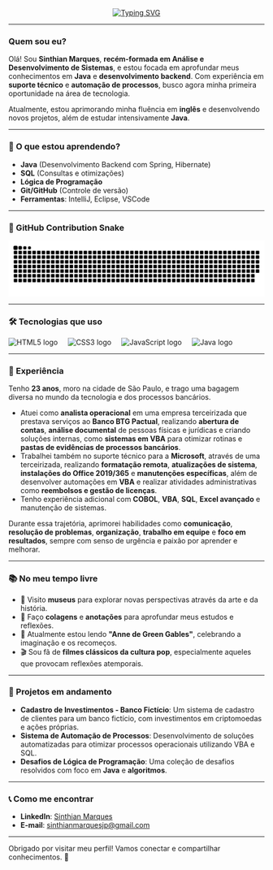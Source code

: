 <div align="center">
  <a href="https://git.io/typing-svg">
    <img src="https://readme-typing-svg.demolab.com?font=Fira+Code&weight=500&size=22&pause=1000&color=993399&center=true&vCenter=true&random=false&width=524&lines=Hello+World,+eu+sou+a+Sinthian!+" alt="Typing SVG">
  </a>
</div>

---

### Quem sou eu?

Olá! Sou **Sinthian Marques**, **recém-formada em Análise e Desenvolvimento de Sistemas**, e estou focada em aprofundar meus conhecimentos em **Java** e **desenvolvimento backend**. Com experiência em **suporte técnico** e **automação de processos**, busco agora minha primeira oportunidade na área de tecnologia.

Atualmente, estou aprimorando minha fluência em **inglês** e desenvolvendo novos projetos, além de estudar intensivamente **Java**.

---

### 🎯 O que estou aprendendo?

- **Java** (Desenvolvimento Backend com Spring, Hibernate)
- **SQL** (Consultas e otimizações)
- **Lógica de Programação**
- **Git/GitHub** (Controle de versão)
- **Ferramentas**: IntelliJ, Eclipse, VSCode

---

### 🐍 GitHub Contribution Snake

<picture align="center">
  <source media="(prefers-color-scheme: dark)" srcset="https://raw.githubusercontent.com/mari4souza/mari4souza/output/github-contribution-grid-snake-dark.svg">
  <source media="(prefers-color-scheme: light)" srcset="https://raw.githubusercontent.com/SinthianMar/SinthianMar/output/github-contribution-grid-snake-dark.svg">
  <img align="center" alt="github contribution grid snake animation" src="https://raw.githubusercontent.com/mari4souza/mari4souza/output/github-contribution-grid-snake.svg">
</picture>

---

### 🛠️ Tecnologias que uso

<div align="left">
  <img src="https://cdn.jsdelivr.net/gh/devicons/devicon/icons/html5/html5-original.svg" height="30" alt="HTML5 logo" />
  <img width="12" />
  <img src="https://cdn.jsdelivr.net/gh/devicons/devicon/icons/css3/css3-original.svg" height="30" alt="CSS3 logo" />
  <img width="12" />
  <img src="https://cdn.jsdelivr.net/gh/devicons/devicon/icons/javascript/javascript-original.svg" height="30" alt="JavaScript logo" />
  <img width="12" />
  <img src="https://cdn.jsdelivr.net/gh/devicons/devicon/icons/java/java-original.svg" height="30" alt="Java logo" />
</div>

---

### 📍 Experiência

Tenho **23 anos**, moro na cidade de São Paulo, e trago uma bagagem diversa no mundo da tecnologia e dos processos bancários.

- Atuei como **analista operacional** em uma empresa terceirizada que prestava serviços ao **Banco BTG Pactual**, realizando **abertura de contas**, **análise documental** de pessoas físicas e jurídicas e criando soluções internas, como **sistemas em VBA** para otimizar rotinas e **pastas de evidências de processos bancários**.
- Trabalhei também no suporte técnico para a **Microsoft**, através de uma terceirizada, realizando **formatação remota**, **atualizações de sistema**, **instalações do Office 2019/365** e **manutenções específicas**, além de desenvolver automações em **VBA** e realizar atividades administrativas como **reembolsos e gestão de licenças**.
- Tenho experiência adicional com **COBOL**, **VBA**, **SQL**, **Excel avançado** e manutenção de sistemas.

Durante essa trajetória, aprimorei habilidades como **comunicação**, **resolução de problemas**, **organização**, **trabalho em equipe** e **foco em resultados**, sempre com senso de urgência e paixão por aprender e melhorar.

---

### 📚 No meu tempo livre

- 🎨 Visito **museus** para explorar novas perspectivas através da arte e da história.
- 📝 Faço **colagens** e **anotações** para aprofundar meus estudos e reflexões.
- 📖 Atualmente estou lendo **"Anne de Green Gables"**, celebrando a imaginação e os recomeços.
- 🎬 Sou fã de **filmes clássicos da cultura pop**, especialmente aqueles que provocam reflexões atemporais.

---

### 🚧 Projetos em andamento

- **Cadastro de Investimentos - Banco Fictício**: Um sistema de cadastro de clientes para um banco fictício, com investimentos em criptomoedas e ações próprias.
- **Sistema de Automação de Processos**: Desenvolvimento de soluções automatizadas para otimizar processos operacionais utilizando VBA e SQL.
- **Desafios de Lógica de Programação**: Uma coleção de desafios resolvidos com foco em **Java** e **algoritmos**.

---

### 📞 Como me encontrar

- **LinkedIn**: [Sinthian Marques](https://www.linkedin.com/in/sinthian-marques-3a2b58292?utm_source=share&utm_campaign=share_via&utm_content=profile&utm_medium=android_app)
- **E-mail**: [sinthianmarquesjp@gmail.com](mailto:sinthianmarquesjp@gmail.com)

---

Obrigado por visitar meu perfil! Vamos conectar e compartilhar conhecimentos. 🚀

